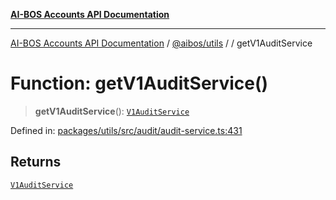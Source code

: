 [**AI-BOS Accounts API Documentation**](../../../README.md)

***

[AI-BOS Accounts API Documentation](../../../README.md) / [@aibos/utils](../README.md) / [](../README.md) / getV1AuditService

# Function: getV1AuditService()

> **getV1AuditService**(): [`V1AuditService`](../classes/V1AuditService.md)

Defined in: [packages/utils/src/audit/audit-service.ts:431](https://github.com/pohlai88/accounts/blob/48103fb36d28b2b9bfb33472b6de2f719773cde9/packages/utils/src/audit/audit-service.ts#L431)

## Returns

[`V1AuditService`](../classes/V1AuditService.md)
